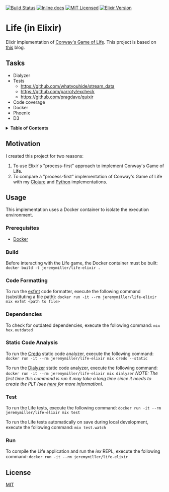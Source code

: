 [![Build Status](https://travis-ci.org/jeremy-miller/life-elixir.svg?branch=master)](https://travis-ci.org/jeremy-miller/life-elixir)
[![Inline docs](http://inch-ci.org/github/jeremy-miller/life-elixir.svg)](http://inch-ci.org/github/jeremy-miller/life-elixir)
[![MIT Licensed](https://img.shields.io/badge/license-MIT-blue.svg)](https://github.com/jeremy-miller/life-elixir/blob/master/LICENSE)
[![Elixir Version](https://img.shields.io/badge/Elixir-1.4-blue.svg)]()

# Life (in Elixir)
Elixir implementation of [Conway's Game of Life](https://en.wikipedia.org/wiki/Conway%27s_Game_of_Life).
This project is based on [this](http://www.east5th.co/blog/2017/02/06/playing-the-game-of-life-with-elixir-processes/) blog.

## Tasks
- Dialyzer
- Tests
  - https://github.com/whatyouhide/stream_data
  - https://github.com/parroty/excheck
  - https://github.com/pragdave/quixir
- Code coverage
- Docker
- Phoenix
- D3

<details>
<summary><strong>Table of Contents</strong></summary>

- [Motivation](#motivation)
- [Usage](#usage)
  - [Prerequisites](#prerequisites)
  - [Build](#build)
  - [Code Formatting](#code-formatting)
  - [Dependencies](#dependencies)
  - [Static Code Analysis](#static-code-analysis)
  - [Test](#test)
  - [Run](#run)
- [License](#license)
</details>

## Motivation
I created this project for two reasons:
1. To use Elixir's "process-first" approach to implement Conway's Game of Life.
2. To compare a "process-first" implementation of Conway's Game of Life with my 
[Clojure](https://github.com/jeremy-miller/life-clojure) and 
[Python](https://github.com/jeremy-miller/life-python) implementations.

## Usage
This implementation uses a Docker container to isolate the execution environment.

### Prerequisites
- [Docker](https://docs.docker.com/engine/installation/)

### Build
Before interacting with the Life game, the Docker container must be built: ```docker build -t jeremymiller/life-elixir .```

### Code Formatting
To run the [exfmt](https://github.com/lpil/exfmt) code formatter, execute the following command (substituting a file path): ```docker run -it --rm jeremymiller/life-elixir mix exfmt <path to file>```

### Dependencies
To check for outdated dependencies, execute the following command: ```mix hex.outdated```

### Static Code Analysis
To run the [Credo](https://github.com/rrrene/credo) static code analyzer, execute the following command: ```docker run -it --rm jeremymiller/life-elixir mix credo --static```

To run the [Dialyzer](http://erlang.org/doc/man/dialyzer.html) static code analyzer, execute the following command: ```docker run -it --rm jeremymiller/life-elixir mix dialyzer```
*NOTE: The first time this command is run it may take a long time since it needs to create the PLT (see [here](https://github.com/jeremyjh/dialyxir#usage) for more information).*

### Test
To run the Life tests, execute the following command: ```docker run -it --rm jeremymiller/life-elixir mix test```

To run the Life tests automatically on save during local development, execute the following command: ```mix test.watch```

### Run
To compile the Life application and run the *iex* REPL, execute the following command: ```docker run -it --rm jeremymiller/life-elixir```

## License
[MIT](https://github.com/jeremy-miller/life-elixir/blob/master/LICENSE)
